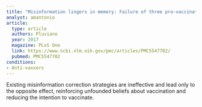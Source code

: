 ```yaml
---
title: "Misinformation lingers in memory: Failure of three pro-vaccination strategies"
analyst: amantonio
article:
  type: article
  authors: Pluviano
  year: 2017
  magazine: PLoS One
  link: https://www.ncbi.nlm.nih.gov/pmc/articles/PMC5547702/
  pubmed: PMC5547702
conditions:
- Anti-vaxxers
---
```


Existing misinformation correction strategies are ineffective and lead only to the opposite effect, reinforcing unfounded beliefs about vaccination and reducing the intention to vaccinate.
